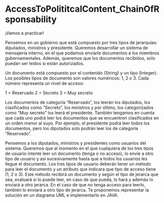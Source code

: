 # AccessToPolititcalContent_ChainOfRsponsability

¡Vamos a practicar!

Pensemos en un gobierno que está compuesto por tres tipos de jerarquías: diputados, ministros y presidente. Queremos desarrollar un sistema de mensajería interno, en el que podamos enviarle documentos a los miembros gubernamentales. Además, queremos que los documentos recibidos, solo puedan ser leídos si están autorizados.

Un documento está compuesto por el contenido (String) y un tipo (Integer). Los posibles tipos de documento son valores numéricos: 1, 2 o 3. Cada número representa un nivel de acceso:

1 = Reservado
2 = Secreto
3 = Muy secreto

Los documentos de categoría “Reservado”, los leerán los diputados, los clasificados como “Secreto”, los ministros y por último, los categorizados como “Muy secreto” los leerá el presidente. También tengamos en cuenta que cada uno podrá leer los documentos que se encuentren clasificados en un orden menor al suyo. Por ejemplo, el presidente podrá leer todos los documentos, pero los diputados solo podrán leer los de categoría “Reservado”.

Pensemos a los diputados, ministros y presidentes como usuarios del sistema. Queremos que al momento en el que cualquiera de los tres tipos de usuario intente leer un documento (tenga o no acceso), lo envíe a otro tipo de usuario y así sucesivamente hasta que a todos los usuarios les llegue el documento. Los tres tipos de usuario deberán tener un método para leer el documento y un atributo que indicara que tipo de acceso tiene (1, 2 o 3). Este método recibirá un documento y según el tipo de jerarca que sea, evaluará si lo puede leer, en caso de que pueda, lo hará y además lo enviará a otro jerarca. En el caso de que no tenga acceso para leerlo, también lo enviará a otro tipo de jerarca. Te proponemos representar la solución en un diagrama UML e implementarlo en JAVA.
